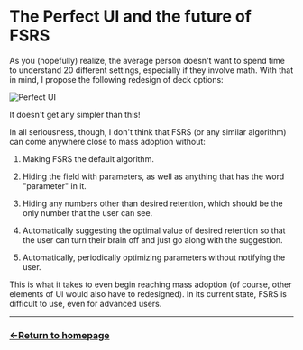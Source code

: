 # The Perfect UI and the future of FSRS

As you (hopefully) realize, the average person doesn't want to spend time to understand 20 different settings, especially if they involve math. With that in mind, I propose the following redesign of deck options:

![Perfect UI](https://github.com/user-attachments/assets/ae49e2cd-e7ca-4cf6-a159-61a02be1b43c)

It doesn't get any simpler than this!

In all seriousness, though, I don't think that FSRS (or any similar algorithm) can come anywhere close to mass adoption without:

1) Making FSRS the default algorithm.

2) Hiding the field with parameters, as well as anything that has the word "parameter" in it.

3) Hiding any numbers other than desired retention, which should be the only number that the user can see.

4) Automatically suggesting the optimal value of desired retention so that the user can turn their brain off and just go along with the suggestion.

5) Automatically, periodically optimizing parameters without notifying the user.

This is what it takes to even begin reaching mass adoption (of course, other elements of UI would also have to redesigned). In its current state, FSRS is difficult to use, even for advanced users.


___
### [←Return to homepage](https://expertium.github.io/)
